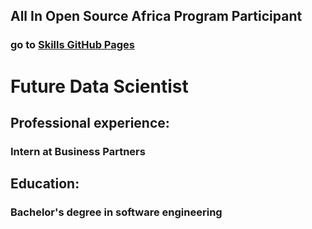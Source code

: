## All In Open Source Africa Program Participant
### go to [Skills GitHub Pages](https://abdessamadtzn.github.io/skills-github-pages/)
# Future Data Scientist
## Professional experience:
### Intern at Business Partners
## Education:
### Bachelor's degree in software engineering
